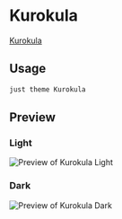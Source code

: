 # Kurokula

[Kurokula](https://github.com/Indyandie)

## Usage

```bash
just theme Kurokula
```

## Preview

### Light

![Preview of Kurokula Light](preview-light.png)

### Dark

![Preview of Kurokula Dark](preview-dark.png)
